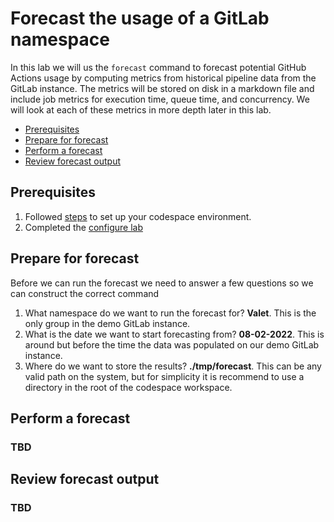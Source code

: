 # Forecast the usage of a GitLab namespace
In this lab we will us the `forecast` command to forecast potential GitHub Actions usage by computing metrics from historical pipeline data from the GitLab instance.  The metrics will be stored on disk in a markdown file and include job metrics for execution time, queue time, and concurrency.  We will look at each of these metrics in more depth later in this lab.

- [Prerequisites](#prerequisites)
- [Prepare for forecast](#prepare-for-forecast)
- [Perform a forecast](#perform-a-forecast)
- [Review forecast output](#review-forecast-output)

## Prerequisites

1. Followed [steps](../gitlab#readme) to set up your codespace environment.
2. Completed the [configure lab](../gitlab/valet-configure-lab.md)

## Prepare for forecast
Before we can run the forecast we need to answer a few questions so we can construct the correct command
1) What namespace do we want to run the forecast for?  __Valet__. This is the only group in the demo GitLab instance.
2) What is the date we want to start forecasting from?  __08-02-2022__. This is around but before the time the data was populated on our demo GitLab instance.
3) Where do we want to store the results? __./tmp/forecast__. This can be any valid path on the system, but for simplicity it is recommend to use a directory in the root of the codespace workspace.

## Perform a forecast
### TBD



## Review forecast output
### TBD
